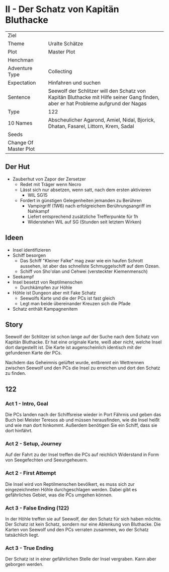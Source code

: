 # II - Der Schatz von Kapitän Bluthacke

| | |
|---|---|
|Ziel| |
|Theme|Uralte Schätze|
|Plot|Master Plot|
|Henchman| |
|Adventure Type|Collecting|
|Expectation|Hinfahren und suchen|
|Sentence| Seewolf der Schlitzer will den Schatz von Kapitän Bluthacke mit Hilfe seiner Gang finden, aber er hat Probleme aufgrund der Nagas|
|Type|122| 
| 10 Names| Abscheulicher Agarond, Amiel, Nidal, Bjorick, Dhatan, Fasarel, Littorn, Krem, Sadal|
|Seeds| |
|Change Of Master Plot| |

## Der Hut
* Zauberhut von Zapor der Zersetzer
  * Redet mit Träger wenn Necro
  * Lässt sich nur absetzen, wenn satt, nach dem ersten aktivieren
    * WIL SG15 
  * Fordert in günstigen Gelegenheiten jemanden zu Berühren
    * Vampirgriff (1W6) nach erfolgreichem Berührungsangriff im Nahkampf
    * Liefert entsprechend zusätzliche Trefferpunkte für 1h
    * Widerstehen WIL auf SG (Stunden seit letztem Wirken)

## Ideen
* Insel identifizieren
* Schiff besorgen
  * Das Schiff "Kleiner Falke" mag zwar wie ein haufen Schrott aussehen,
  ist aber das schnellste Schmuggelschiff auf dem Ozean.
  * Schiff von Sho'olan und Cehwei (versteckter Kiemenmensch)
* Seekampf
* Insel besetzt von Reptilmenschen
  * Durchkämpfen zur Höhle
* Höhle ist Dungeon aber mit Fake Schatz
  * Seewolfs Karte und die der PCs ist fast gleich
  * Legt man beide übereinander Kreuzen sich die Pfade
* Schatz enthält Kampagnenitem
  
## Story
Seewolf der Schlitzer ist schon lange auf der Suche nach dem Schatz von
Kapitän Bluthacke. Er hat eine originale Karte, weiß aber nicht, welche
Insel dort dargestellt ist. Die Karte ist augenscheinlich identisch mit
der gefundenen Karte der PCs. 

Nachdem das Geheimnis gelüftet wurde, entbrennt ein Wettrennen zwischen
Seewolf und den PCs die Insel zu erreichen und dort den Schatz zu finden.

## 122
### Act 1 - Intro, Goal
Die PCs landen nach der Schiffsreise wieder in Port Fährnis und geben das
Buch bei Meister Teresos ab und müssen herausfinden, wie die Insel heißt und
wie man dort hinkommt. Außerdem benötigen Sie ein Schiff, dass sie dort
hinfährt. 

### Act 2 - Setup, Journey
Auf der Fahrt zu der Insel treffen die PCs auf reichlich Widerstand in Form
von Seegefechten und Seeungeheuern.

### Act 2 - First Attempt
Die Insel wird von Reptilmenschen bevölkert, es muss sich zur eingezeichneten
Höhle durchgeschlagen werden. Dabei gibt es gefährliches Gebiet, was die PCs
umgehen können.

### Act 3 - False Ending (122)
In der Höhle treffen sie auf Seewolf, der den Schatz für sich haben möchte.
Der Schatz ist kein Schatz, sondern nur eine Ablenkung von Bluthacke.
Die Karten von Seewolf und den PCs verraten zusammen, wo der Schatz tatsächlich
liegt.

### Act 3 - True Ending
Der Schatz ist in einer gefährlichen Stelle der Insel vergraben. Kann aber
geborgen werden.
